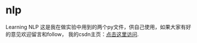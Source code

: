 # nlp
Learning NLP
这是我在做实验中用到的两个py文件，供自己使用，如果大家有好的意见欢迎留言和follow，
我的csdn主页：[点击这里访问](https://blog.csdn.net/kele_imon).
